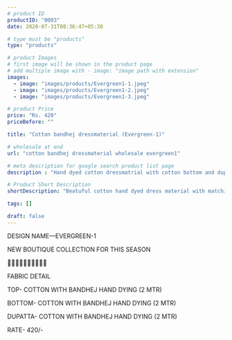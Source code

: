 ```yaml
---
# product ID
productID: "0003"
date: 2020-07-31T08:36:47+05:30

# type must be "products"
type: "products"

# product Images
# first image will be shown in the product page
# add multiple image with - image: "image path with extension"
images:
  - image: "images/products/Evergreen1-1.jpeg"
  - image: "images/products/Evergreen1-2.jpeg"
  - image: "images/products/Evergreen1-3.jpeg"

# product Price
price: "Rs. 420"
priceBefore: ""

title: "Cotton bandhej dressmaterial (Evergreen-1)"

# wholesale at end 
url: "cotton bandhej dressmaterial wholesale evergreen1"

# meta description for google search product list page
description : "Hand dyed cotton dressmatrial with cotton bottom and dupatta"

# Product Short Description
shortDescription: "Beatuful cotton hand dyed dress material with matching cotton bottom and dupatta."

tags: []

draft: false
---
```

DESIGN NAME—EVERGREEN-1

NEW BOUTIQUE COLLECTION FOR THIS SEASON

🌷🌷🌷🌷🌷🌷🌷🌷🌷🌷

FABRIC DETAIL

TOP- COTTON WITH BANDHEJ HAND DYING (2 MTR)

BOTTOM- COTTON WITH BANDHEJ HAND DYING (2 MTR)

DUPATTA- COTTON WITH BANDHEJ HAND DYING (2 MTR)

RATE- 420/-

